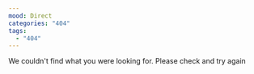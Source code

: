 ```yaml
---
mood: Direct
categories: "404"
tags:
  - "404"
---
```

We couldn't find what you were looking for. Please check and try again